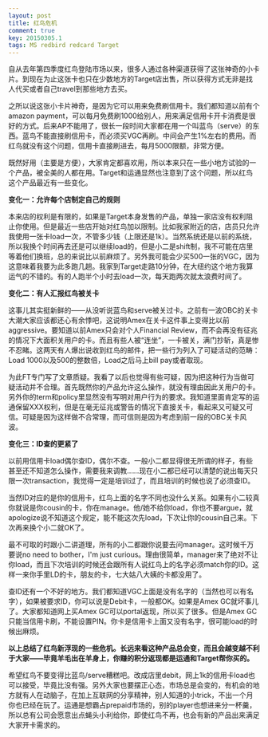 ```yaml
---
layout: post
title: 红鸟危机
comment: true
key: 20150305.1
tags: MS redbird redcard Target
---
```


自从去年第四季度红鸟登陆市场以来，很多人通过各种渠道获得了这张神奇的小卡片。到现在为止这张卡也只在少数地方的Target店出售，所以获得方式无非是找人代买或者自己travel到那些地方去买。

之所以说这张小卡片神奇，是因为它可以用来免费刷信用卡。我们都知道以前有个amazon payment，可以每月免费刷1000给别人，用来满足信用卡开卡消费是很好的方式。后来AP不能用了，很长一段时间大家都在用一个叫蓝鸟（serve）的东西。蓝鸟不能直接刷信用卡，而必须买VGC再刷。中间会产生1%左右的费用。而红鸟就没有这个问题，信用卡直接刷进去，每月5000限额，非常方便。

既然好用（主要是方便），大家肯定都喜欢用，所以本来只在一些小地方试验的一个产品，被全美的人都在用。Target和运通显然也注意到了这个问题，所以红鸟这个产品最近有一些变化。


**变化一：允许每个店制定自己的规则**


本来店的权利是有限的，如果是Target本身发售的产品，单独一家店没有权利阻止你使用。但是最近一些店开始对红鸟加以限制。比如我家附近的店，店员只允许我使用一张卡load一次，不管多少钱（上限还是1k）。当然系统还是以前的系统，所以我换个时间再去还是可以继续load的，但是小二是shift制，我不可能在店里等着他们换班，总的来说比以前麻烦了。另外我可能会少买500一张的VGC，因为这意味着我要为此多跑几趟。我家到Target走路10分钟，在大纽约这个地方我算运气的不错的。有的人跑半个小时去load一次，每天跑两次就太浪费时间了。


**变化二：有人汇报红鸟被关卡**

这事儿其实挺新鲜的——从没听说蓝鸟和serve被关过卡。之前有一波OBC的关卡大潮大家应该都还心有余悸吧，这说明Amex在关卡这件事上变得比以前aggressive。要知道以前Amex只会对个人Financial Review，而不会再没有征兆的情况下大面积关用户的卡。而且有些人被“连坐”，一卡被关，满门抄斩，真是惨不忍睹。这两天有人爆出说收到红鸟的邮件，把一些行为列入了可疑活动的范畴：Load 1000以及500的整数倍，Load之后马上bill pay或者取现。

为此FT专门写了文章质疑。我看了以后也觉得有些可疑，因为把这种行为当做可疑活动并不合理。首先既然你的产品允许这么操作，就没有理由因此关用户的卡。另外你的term和policy里显然没有写明对用户行为的要求。我知道里面肯定写的运通保留XXX权利，但是在毫无征兆或警告的情况下直接关卡，看起来又可疑又可信。可疑是因为这样做不合常理，而可信则是因为考虑到前一段的OBC关卡风波。


**变化三：ID查的更紧了**

以前用信用卡load偶尔查ID，偶尔不查。一般小二都显得很无所谓的样子，有些甚至还不知道怎么操作，需要我来调教……现在小二都已经可以清楚的说出每天只限一次transaction，我觉得一定是培训过了，而且培训的时候也说了必须查ID。

当然ID对应的是你的信用卡，红鸟上面的名字不同也没什么关系。如果有小二较真你就说是你cousin的卡，你在manage。他/她不给你load，你也不要argue，就apologize说不知道这个规定，能不能这次先load，下次让你的cousin自己来。下次再来换个小二就OK了。

最不可取的时跟小二讲道理，所有的小二都跟你说要去问manager。这时候千万要说no need to bother，I'm just curious。理由很简单，manager来了绝对不让你load，而且下次培训的时候还会跟所有人说红鸟上的名字必须match你的ID。这样一来你手里LD的卡，朋友的卡，七大姑八大姨的卡都没用了。

查ID还有一个不好的地方。我们都知道VGC上面是没有名字的（当然也可以有名字），如果被要求ID，你可以说是Debit卡，一般都OK。如果是Amex GC就坏事儿了。大家都知道网上买Amex GC可以portal返现，所以买了很多。但是Amex GC只能当信用卡刷，不能设置PIN。你卡是信用卡上面又没有名字，很可能load的时候出麻烦。


**以上总结了红鸟新浮现的一些危机。长远来看这种产品总会变，而且会越变越不利于大家——毕竟羊毛出在羊身上，你赚的积分返现都是运通和Target帮你买的。**


希望红鸟不要变得比蓝鸟/serve糟糕吧。改成店里debit，网上1k的信用卡load也可以接受，毕竟比没有强。另外大家也要摆正心态，市场总是会变的，有机会的地方就有人在动脑子，在加上互联网的分享精神，别人知道的小trick，不出一个月你也已经在玩了。运通是想霸占prepaid市场的，别的player也想进来分一杯羹，所以总有公司会愿意出点蝇头小利给你，即使红鸟不再，也会有新的产品出来满足大家开卡需求的。

